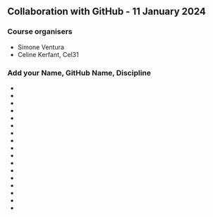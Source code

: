 ## Collaboration with GitHub - 11 January 2024

### Course organisers
* Simone Ventura
* Celine Kerfant, Cel31

### Add your Name, GitHub Name, Discipline
*
*
*
*
*
*
*
*
*
*
*
*
*
*
*
*
*
